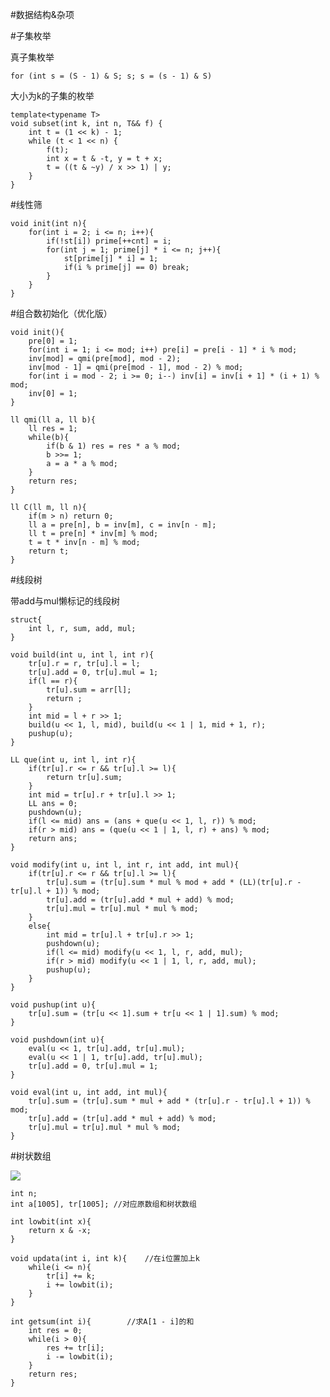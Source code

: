 #数据结构&杂项

#子集枚举

真子集枚举

	for (int s = (S - 1) & S; s; s = (s - 1) & S)

大小为k的子集的枚举

	template<typename T>
	void subset(int k, int n, T&& f) {
	    int t = (1 << k) - 1;
	    while (t < 1 << n) {
	        f(t);
	        int x = t & -t, y = t + x;
	        t = ((t & ~y) / x >> 1) | y;
	    }
	}

#线性筛

	void init(int n){
	    for(int i = 2; i <= n; i++){
	        if(!st[i]) prime[++cnt] = i;
	        for(int j = 1; prime[j] * i <= n; j++){
	            st[prime[j] * i] = 1;
	            if(i % prime[j] == 0) break;
	        }
	    }
	}

#组合数初始化（优化版）

	void init(){
	    pre[0] = 1;
	    for(int i = 1; i <= mod; i++) pre[i] = pre[i - 1] * i % mod;
	    inv[mod] = qmi(pre[mod], mod - 2);
	    inv[mod - 1] = qmi(pre[mod - 1], mod - 2) % mod;
	    for(int i = mod - 2; i >= 0; i--) inv[i] = inv[i + 1] * (i + 1) % mod;
	    inv[0] = 1;
	}
	
	ll qmi(ll a, ll b){
	    ll res = 1;
	    while(b){
	        if(b & 1) res = res * a % mod;
	        b >>= 1;
	        a = a * a % mod;
	    }
	    return res;
	}
	
	ll C(ll m, ll n){
	    if(m > n) return 0;
	    ll a = pre[n], b = inv[m], c = inv[n - m];
	    ll t = pre[n] * inv[m] % mod;
	    t = t * inv[n - m] % mod;
	    return t;
	}


#线段树


带add与mul懒标记的线段树
	
	struct{
		int l, r, sum, add, mul;
	}

	void build(int u, int l, int r){
	    tr[u].r = r, tr[u].l = l;
	    tr[u].add = 0, tr[u].mul = 1;
	    if(l == r){
	        tr[u].sum = arr[l];
	        return ;
	    }
	    int mid = l + r >> 1;
	    build(u << 1, l, mid), build(u << 1 | 1, mid + 1, r);
	    pushup(u);
	}
	
	LL que(int u, int l, int r){
	    if(tr[u].r <= r && tr[u].l >= l){
	        return tr[u].sum;
	    }
	    int mid = tr[u].r + tr[u].l >> 1;
	    LL ans = 0;
	    pushdown(u);
	    if(l <= mid) ans = (ans + que(u << 1, l, r)) % mod;
	    if(r > mid) ans = (que(u << 1 | 1, l, r) + ans) % mod;
	    return ans;
	}
	
	void modify(int u, int l, int r, int add, int mul){
	    if(tr[u].r <= r && tr[u].l >= l){
	        tr[u].sum = (tr[u].sum * mul % mod + add * (LL)(tr[u].r - tr[u].l + 1)) % mod;
	        tr[u].add = (tr[u].add * mul + add) % mod;
	        tr[u].mul = tr[u].mul * mul % mod;
	    }
	    else{
	        int mid = tr[u].l + tr[u].r >> 1;
	        pushdown(u);
	        if(l <= mid) modify(u << 1, l, r, add, mul);
	        if(r > mid) modify(u << 1 | 1, l, r, add, mul);
	        pushup(u);
	    }
	}
	
	void pushup(int u){
	    tr[u].sum = (tr[u << 1].sum + tr[u << 1 | 1].sum) % mod;
	}
	
	void pushdown(int u){
	    eval(u << 1, tr[u].add, tr[u].mul);
	    eval(u << 1 | 1, tr[u].add, tr[u].mul);
	    tr[u].add = 0, tr[u].mul = 1;
	}
	
	void eval(int u, int add, int mul){
	    tr[u].sum = (tr[u].sum * mul + add * (tr[u].r - tr[u].l + 1)) % mod;
	    tr[u].add = (tr[u].add * mul + add) % mod;
	    tr[u].mul = tr[u].mul * mul % mod;
	}

#树状数组

![](aa.png)

	int n;
	int a[1005], tr[1005]; //对应原数组和树状数组

	int lowbit(int x){
	    return x & -x;
	}
	
	void updata(int i, int k){    //在i位置加上k
	    while(i <= n){
	        tr[i] += k;
	        i += lowbit(i);
	    }
	}
	
	int getsum(int i){        //求A[1 - i]的和
	    int res = 0;
	    while(i > 0){
	        res += tr[i];
	        i -= lowbit(i);
	    }
	    return res;
	}

